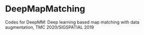 # DeepMapMatching
Codes for DeepMM: Deep learning based map matching with data augmentation, TMC 2020/SIGSPATIAL 2019
